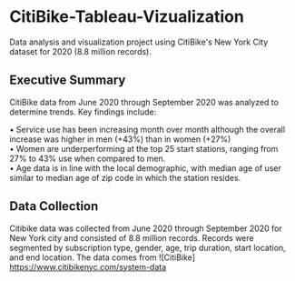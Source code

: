 # CitiBike-Tableau-Vizualization
Data analysis and visualization project using CitiBike's New York City dataset for 2020 (8.8 million records).

## Executive Summary
CitiBike data from June 2020 through September 2020 was analyzed to determine trends.  Key findings include:

•	Service use has been increasing month over month although the overall increase was higher in men (+43%) than in women (+27%)  
•	Women are underperforming at the top 25 start stations, ranging from 27% to 43% use when compared to men.  
•	Age data is in line with the local demographic, with median age of user similar to median age of zip code in which the station resides. 

## Data Collection
Citibike data was collected from June 2020 through September 2020 for New York city and consisted of 8.8 million records.  Records were segmented by subscription type, gender, age, trip duration, start location, and end location.  The data comes from ![CitiBike] https://www.citibikenyc.com/system-data
